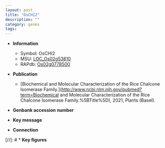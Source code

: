 ```yaml
---
layout: post
title: "OsCHI2"
description: ""
category: genes
tags: 
---
```


* **Information**  
    + Symbol: OsCHI2  
    + MSU: [LOC_Os02g53810](http://rice.uga.edu/cgi-bin/ORF_infopage.cgi?orf=LOC_Os02g53810)  
    + RAPdb: [Os02g0778500](http://rapdb.dna.affrc.go.jp/viewer/gbrowse_details/irgsp1?name=Os02g0778500)  

* **Publication**  
    + [Biochemical and Molecular Characterization of the Rice Chalcone Isomerase Family.](http://www.ncbi.nlm.nih.gov/pubmed?term=Biochemical and Molecular Characterization of the Rice Chalcone Isomerase Family.%5BTitle%5D), 2021, Plants (Basel).

* **Genbank accession number**  

* **Key message**  

* **Connection**  

[//]: # * **Key figures**  


